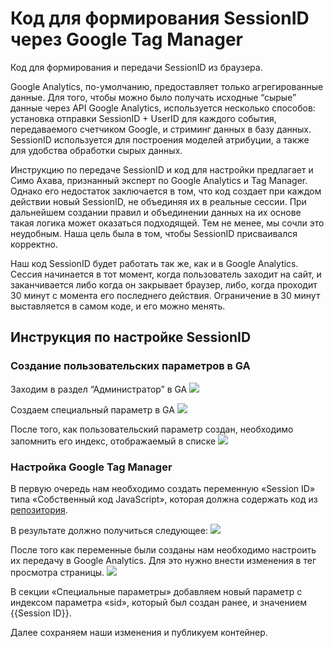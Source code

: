 # Код для формирования SessionID через Google Tag Manager
Код для формирования и передачи SessionID из браузера.

Google Analytics, по-умолчанию, предоставляет только агрегированные данные. Для того, чтобы можно было получать исходные “сырые” данные через API Google Analytics, используется несколько способов: установка отправки SessionID + UserID для каждого события, передаваемого счетчиком Google, и стриминг данных в базу данных. 
SessionID используется для построения моделей атрибуции, а также для удобства обработки сырых данных.

Инструкцию по передаче SessionID и код для настройки предлагает и Симо Ахава, признанный эксперт по Google Analytics и Tag Manager. Однако его недостаток заключается в том, что код создает при каждом действии новый SessionID, не объединяя их в реальные сессии. При дальнейшем создании правил и объединении данных на их основе такая логика может оказаться подходящей. Тем не менее, мы сочли это неудобным. Наша цель была в том, чтобы SessionID присваивался корректно.

Наш код SessionID будет работать так же, как и в Google Analytics. Сессия начинается в тот момент, когда пользователь заходит на сайт, и заканчивается либо когда он закрывает браузер, либо, когда проходит 30 минут с момента его последнего действия. Ограничение в 30 минут выставляется в самом коде, и его можно менять.

## Инструкция по настройке SessionID

### Создание пользовательских параметров в GA

Заходим в раздел “Администратор” в GA
![](http://roomcontent.ru/img/session-id-img-01.png)

Создаем специальный параметр в GA
![](http://roomcontent.ru/img/session-id-img-02.png)

После того, как пользовательский параметр создан, необходимо запомнить его индекс, отображаемый в списке
![](http://roomcontent.ru/img/session-id-img-031.png)


### Настройка Google Tag Manager

В первую очередь нам необходимо создать переменную «Session ID» типа «Собственный код JavaScript», которая должна содержать код из [репозитория](https://github.com/room-development/session-id-for-GA/blob/master/sessionID.js).

В результате должно получиться следующее:
![](http://roomcontent.ru/img/session-id-img-04.png)

После того как переменные были созданы нам необходимо настроить их передачу в Google Analytics. Для это нужно внести изменения в тег просмотра страницы.
![](http://roomcontent.ru/img/session-id-img-05.png)

В секции «Специальные параметры» добавляем новый параметр с индексом параметра «sid», который был создан ранее, и значением {{Session ID}}.

Далее сохраняем наши изменения и публикуем контейнер.

